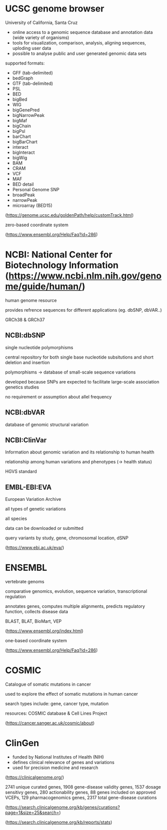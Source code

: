 # UCSC genome browser 
University of California, Santa Cruz
- online access to a genomic sequence database and annotation data (wide variety of organisms)
- tools for visualization, comparison, analysis, aligning sequences, uploding user data
- possible to analyse public and user generated genomic data sets



supported formats: 
- GFF (tab-delimited)
- bedGraph
- GTF (tab-delimited)
- PSL
- BED
- bigBed
- WIG
- bigGenePred
- bigNarrowPeak
- bigMaf
- bigChain
- bigPsl
- barChart
- bigBarChart
- interact
- bigInteract
- bigWig
- BAM
- CRAM
- VCF
-  MAF
- BED detail
- Personal Genome SNP
- broadPeak
- narrowPeak
- microarray (BED15)
  
(https://genome.ucsc.edu/goldenPath/help/customTrack.html)

zero-based coordinate system

(https://www.ensembl.org/Help/Faq?id=286)

# NCBI: National Center for Biotechnology Information (https://www.ncbi.nlm.nih.gov/genome/guide/human/)

human genome resource

provides refrence sequences for different applications (eg. dbSNP, dbVAR..)

GRCh38 & GRCh37

## NCBI:dbSNP
single nucleotide polymorphisms

central repository for both single base nucleotide subsitutions and short deletion and insertion 

polymorphisms -> database of small-scale sequence variations

developed because SNPs are expected to facilitate large-scale association genetics studies

no requirement or assumption about allel frequency
## NCBI:dbVAR
database of genomic structural variation
## NCBI:ClinVar
Information about genomic variation and its relationship to human health

relationship among human variations and phenotypes (-> health status)

HGVS standard

## EMBL-EBI:EVA
European Variation Archive 

all types of genetic variations

all species

data can be downloaded or submitted

query variants by study, gene, chromosomal location, dSNP

(https://www.ebi.ac.uk/eva/)


# ENSEMBL
vertebrate genoms

comparative genomics, evolution, sequence variation, transcriptional regulation

annotates genes, computes multiple alignments, predicts regulatory function, collects disease data

BLAST, BLAT, BioMart, VEP

(https://www.ensembl.org/index.html)

one-based coordinate system

(https://www.ensembl.org/Help/Faq?id=286)

# COSMIC
Catalogue of somatic mutations in cancer

used to explore the effect of somatic mutations in human cancer

search types include: gene, cancer type, mutation

resources: COSMIC database & Cell Lines Project

(https://cancer.sanger.ac.uk/cosmic/about)


# ClinGen
- funded by National Institutes of Health (NIH)
- defines clinical relevance of genes and variations
- used for precision medicine and research



(https://clinicalgenome.org/)

2741 unique curated genes, 1908 gene-disease validity genes, 1537 dosage sensitivy genes, 280 actionability genes,  88 genes included on approved VCEPs, 129 pharmacogenomics genes, 2317 total gene-disease curations

(https://search.clinicalgenome.org/kb/genes/curations?page=1&size=25&search=)

(https://search.clinicalgenome.org/kb/reports/stats)
